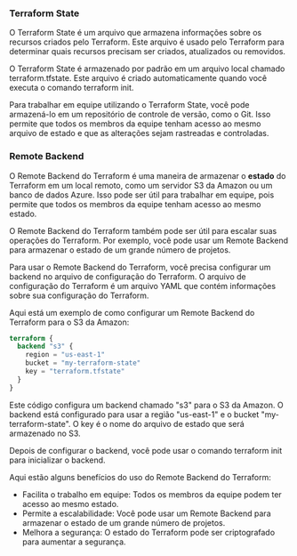### Terraform State


O Terraform State é um arquivo que armazena informações sobre os recursos criados pelo Terraform. Este arquivo é usado pelo Terraform para determinar quais recursos precisam ser criados, atualizados ou removidos.

O Terraform State é armazenado por padrão em um arquivo local chamado terraform.tfstate. Este arquivo é criado automaticamente quando você executa o comando terraform init.

Para trabalhar em equipe utilizando o Terraform State, você pode armazená-lo em um repositório de controle de versão, como o Git. Isso permite que todos os membros da equipe tenham acesso ao mesmo arquivo de estado e que as alterações sejam rastreadas e controladas.

### Remote Backend

O Remote Backend do Terraform é uma maneira de armazenar o **estado** do Terraform em um local remoto, como um servidor S3 da Amazon ou um banco de dados Azure. Isso pode ser útil para trabalhar em equipe, pois permite que todos os membros da equipe tenham acesso ao mesmo estado.

O Remote Backend do Terraform também pode ser útil para escalar suas operações do Terraform. Por exemplo, você pode usar um Remote Backend para armazenar o estado de um grande número de projetos.

Para usar o Remote Backend do Terraform, você precisa configurar um backend no arquivo de configuração do Terraform. O arquivo de configuração do Terraform é um arquivo YAML que contém informações sobre sua configuração do Terraform.

Aqui está um exemplo de como configurar um Remote Backend do Terraform para o S3 da Amazon:

```terraform
terraform {
  backend "s3" {
    region = "us-east-1"
    bucket = "my-terraform-state"
    key = "terraform.tfstate"
  }
}
```
Este código configura um backend chamado "s3" para o S3 da Amazon. O backend está configurado para usar a região "us-east-1" e o bucket "my-terraform-state". O key é o nome do arquivo de estado que será armazenado no S3.

Depois de configurar o backend, você pode usar o comando terraform init para inicializar o backend.

Aqui estão alguns benefícios do uso do Remote Backend do Terraform:

- Facilita o trabalho em equipe: Todos os membros da equipe podem ter acesso ao mesmo estado.
- Permite a escalabilidade: Você pode usar um Remote Backend para armazenar o estado de um grande número de projetos.
- Melhora a segurança: O estado do Terraform pode ser criptografado para aumentar a segurança.

